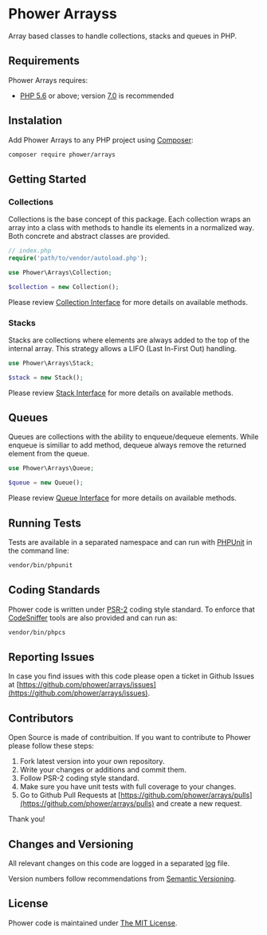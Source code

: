 Phower Arrayss
=============

Array based classes to handle collections, stacks and queues in PHP.

Requirements
------------

Phower Arrays requires:

-   [PHP 5.6](http://php.net/releases/5_6_0.php) or above; 
    version [7.0](http://php.net/releases/7_0_0.php) is recommended

Instalation
-----------

Add Phower Arrays to any PHP project using [Composer](https://getcomposer.org/):

```bash
composer require phower/arrays
```

Getting Started
---------------

### Collections

Collections is the base concept of this package. Each collection wraps an array
into a class with methods to handle its elements in a normalized way. Both concrete 
and abstract classes are provided.

```php
// index.php
require('path/to/vendor/autoload.php');

use Phower\Arrays\Collection;

$collection = new Collection();
```

Please review [Collection Interface](src/CollectionInterface.php) for more details
on available methods.

### Stacks

Stacks are collections where elements are always added to the top of the internal
array. This strategy allows a LIFO (Last In-First Out) handling.

```php
use Phower\Arrays\Stack;

$stack = new Stack();
```

Please review [Stack Interface](src/StackInterface.php) for more details
on available methods.

## Queues

Queues are collections with the ability to enqueue/dequeue elements. While enqueue
is similiar to add method, dequeue always remove the returned element from the queue.

```php
use Phower\Arrays\Queue;

$queue = new Queue();
```

Please review [Queue Interface](src/QueueInterface.php) for more details
on available methods.

Running Tests
-------------

Tests are available in a separated namespace and can run with [PHPUnit](http://phpunit.de/)
in the command line:

```bash
vendor/bin/phpunit
```

Coding Standards
----------------

Phower code is written under [PSR-2](http://www.php-fig.org/psr/psr-2/) coding style standard.
To enforce that [CodeSniffer](https://github.com/squizlabs/PHP_CodeSniffer) tools are also 
provided and can run as:

```bash
vendor/bin/phpcs
```

Reporting Issues
----------------

In case you find issues with this code please open a ticket in Github Issues at
[https://github.com/phower/arrays/issues](https://github.com/phower/arrays/issues).

Contributors
------------

Open Source is made of contribuition. If you want to contribute to Phower please
follow these steps:

1.  Fork latest version into your own repository.
2.  Write your changes or additions and commit them.
3.  Follow PSR-2 coding style standard.
4.  Make sure you have unit tests with full coverage to your changes.
5.  Go to Github Pull Requests at [https://github.com/phower/arrays/pulls](https://github.com/phower/arrays/pulls)
    and create a new request.

Thank you!

Changes and Versioning
----------------------

All relevant changes on this code are logged in a separated [log](CHANGELOG.md) file.

Version numbers follow recommendations from [Semantic Versioning](http://semver.org/).

License
-------

Phower code is maintained under [The MIT License](https://opensource.org/licenses/MIT).
